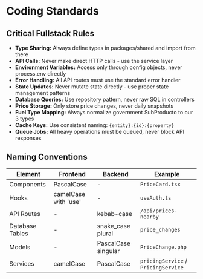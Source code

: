 # Coding Standards

## Critical Fullstack Rules

- **Type Sharing:** Always define types in packages/shared and import from there
- **API Calls:** Never make direct HTTP calls - use the service layer
- **Environment Variables:** Access only through config objects, never process.env directly
- **Error Handling:** All API routes must use the standard error handler
- **State Updates:** Never mutate state directly - use proper state management patterns
- **Database Queries:** Use repository pattern, never raw SQL in controllers
- **Price Storage:** Only store price changes, never daily snapshots
- **Fuel Type Mapping:** Always normalize government SubProducto to our 3 types
- **Cache Keys:** Use consistent naming: `{entity}:{id}:{property}`
- **Queue Jobs:** All heavy operations must be queued, never block API responses

## Naming Conventions

| Element         | Frontend             | Backend             | Example                             |
| --------------- | -------------------- | ------------------- | ----------------------------------- |
| Components      | PascalCase           | -                   | `PriceCard.tsx`                     |
| Hooks           | camelCase with 'use' | -                   | `useAuth.ts`                        |
| API Routes      | -                    | kebab-case          | `/api/prices-nearby`                |
| Database Tables | -                    | snake_case plural   | `price_changes`                     |
| Models          | -                    | PascalCase singular | `PriceChange.php`                   |
| Services        | camelCase            | PascalCase          | `pricingService` / `PricingService` |
